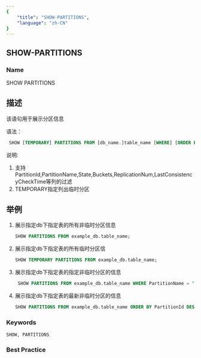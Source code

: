 ```yaml
---
{
    "title": "SHOW-PARTITIONS",
    "language": "zh-CN"
}
---
```


## SHOW-PARTITIONS

### Name

SHOW PARTITIONS

## 描述

该语句用于展示分区信息

语法：

```SQL
 SHOW [TEMPORARY] PARTITIONS FROM [db_name.]table_name [WHERE] [ORDER BY] [LIMIT];
```

说明:

1. 支持PartitionId,PartitionName,State,Buckets,ReplicationNum,LastConsistencyCheckTime等列的过滤
2. TEMPORARY指定列出临时分区

## 举例

1. 展示指定db下指定表的所有非临时分区信息

    ```SQL
    SHOW PARTITIONS FROM example_db.table_name;
    ```

2. 展示指定db下指定表的所有临时分区信

    ```SQL
    SHOW TEMPORARY PARTITIONS FROM example_db.table_name;
    ```

3. 展示指定db下指定表的指定非临时分区的信息

    ```SQL
     SHOW PARTITIONS FROM example_db.table_name WHERE PartitionName = "p1";
    ```

4. 展示指定db下指定表的最新非临时分区的信息

    ```SQL
    SHOW PARTITIONS FROM example_db.table_name ORDER BY PartitionId DESC LIMIT 1;
    ```

### Keywords

    SHOW, PARTITIONS

### Best Practice

